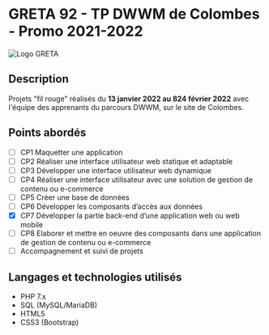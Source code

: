 # GRETA 92 - TP DWWM de Colombes - Promo 2021-2022

![Logo GRETA](https://ressources.regionsjob.com//mfx/img/centres/12122018_1052551119877889.jpg)

## Description
Projets "fil rouge" réalisés du **13 janvier 2022 au 824 février 2022** avec l'équipe des apprenants du parcours DWWM, sur le site de Colombes.

## Points abordés
- [ ] CP1 Maquetter une application 
- [ ] CP2 Réaliser une interface utilisateur web statique et adaptable 
- [ ] CP3 Développer une interface utilisateur web dynamique 
- [ ] CP4 Réaliser une interface utilisateur avec une solution de gestion de contenu ou e-commerce
- [ ] CP5 Créer une base de données 
- [ ] CP6 Développer les composants d’accès aux données 
- [x] CP7 Développer la partie back-end d’une application web ou web mobile 
- [ ] CP8 Elaborer et mettre en oeuvre des composants dans une application de gestion de contenu ou e-commerce
- [ ] Accompagnement et suivi de projets

## Langages et technologies utilisés
+ PHP 7.x
+ SQL (MySQL/MariaDB)
+ HTML5
+ CSS3 (Bootstrap)